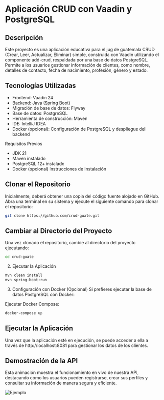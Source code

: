 # Aplicación CRUD con Vaadin y PostgreSQL

## Descripción
Este proyecto es una aplicación educativa para el jug de guatemala  CRUD (Crear, Leer, Actualizar, Eliminar) simple, construida con Vaadin utilizando el componente add-crud, respaldada por una base de datos PostgreSQL. Permite a los usuarios gestionar información de clientes, como nombre, detalles de contacto, fecha de nacimiento, profesión, género y estado.

## Tecnologías Utilizadas
- Frontend: Vaadin 24
- Backend: Java (Spring Boot)
- Migración de base de datos: Flyway
- Base de datos: PostgreSQL
- Herramienta de construcción: Maven
- IDE: IntelliJ IDEA
- Docker (opcional): Configuración de PostgreSQL y despliegue del backend

Requisitos Previos
- JDK 21
- Maven instalado
- PostgreSQL 12+ instalado
- Docker (opcional) Instrucciones de Instalación

## Clonar el Repositorio
Inicialmente, deberá obtener una copia del código fuente alojado en GitHub. Abra una terminal en su sistema y ejecute el siguiente comando para clonar el repositorio:

```bash
git clone https://github.com/crud-guate.git
```

## Cambiar al Directorio del Proyecto
Una vez clonado el repositorio, cambie al directorio del proyecto ejecutando:
```bash
cd crud-guate
```

2. Ejecutar la Aplicación
```bash 
mvn clean install
mvn spring-boot:run
```

3. Configuración con Docker (Opcional)
Si prefieres ejecutar la base de datos PostgreSQL con Docker:

Ejecutar Docker Compose:
```bash
docker-compose up
```

## Ejecutar la Aplicación
Una vez que la aplicación esté en ejecución, se puede acceder a ella a través de http://localhost:8081 para gestionar los datos de los clientes.

 ## Demostración de la API

Esta animación muestra el funcionamiento en vivo de nuestra API, destacando cómo los usuarios pueden registrarse, crear sus perfiles y consultar su información de manera segura y eficiente.

![Ejemplo](https://github.com/geovannymcode/crud-guate/blob/main/video/Crud_Vaadin.gif)



